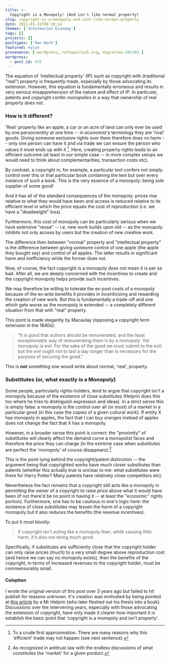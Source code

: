 ```yaml
---
title: >-
  Copyright is a Monopoly! (And isn't like normal property)
slug: copyright-is-a-monopoly-and-isnt-like-normal-property
date: 2011-01-31T08:10:14
themes: ['Information Economy']
tags: []
projects: []
posttypes: ['Own Work']
featured: False
provenance: [ wordpress, rufuspollock.org, migration-201703 ]
wordpress:
  - post_id: 415
---
```


The equation of 'intellectual property' (IP) such as copyright with (traditional "real") property is frequently made, especially by those advocating its extension. However, this equation is fundamentally erroneous and results in very serious misapprehension of the nature and effect of IP. In particular, patents and copyright confer *monopolies* in a way that ownership of real property does not.

### How is it different?

'Real' property like an apple, a car or an acre of land can only ever be used by one person/entity at one time -- in economist's terminlogy they are 'rival' goods. Giving someone exclusive rights over them therefore does no harm -- only one person can have it and via trade we can ensure the person who values it most ends up with it [^1]. Here, creating property rights leads to an efficient outcome (at least in our simple case -- in more complex setups we would need to think about complementarities, transaction costs etc).

[^1]: To a crude first approximation. There are many reasons why this 'efficient' trade may not happen (see next sentence).

By contrast, a copyright in, for example, a particular text confers not simply control over this or that particular book containing the text but over every instance of such a book. This is the very essence of a monopoly: being sole supplier of some good!

And it has all of the standard consequences of the monopoly: prices rise relative to what they would have been and access is reduced relative to its efficient level in which the price equals the cost of *reproduction* (i.e. we have a "deadweight" loss).

Furthermore, this cost of monopoly can be particularly serious when we have extensive "reuse" -- i.e. new work builds upon old -- as the monopoly inhibits not only access by users but the creation of new creative work.

The difference then between "normal" property and "intellectual property" is the difference between giving someone control of one apple (the apple they bought say) and control of all apples. The latter results in significant harm and inefficiency while the former does not.

Now, of course, the fact copyright is a monopoly does not mean it is per se bad. After all, we are deeply concerned with the incentives to create and the copyright monopoly helps provide such incentives.

We may therefore be willing to tolerate the ex-post costs of a monopoly because of the ex-ante benefits it provides in incentivizing and rewarding the creation of new work. But this is fundamentally a trade-off and one which gets worse as the monopoly is extended -- a completely different situation from that with "real" property.

This point is made elegantly by Macaulay (opposing a copyright term extension in the 1840s):

> "It is good that authors should be remunerated, and the least exceptionable way of remunerating them is by a monopoly. Yet monopoly is evil. For the sake of the good we must submit to the evil: but the evil ought not to last a day longer than is necessary for the purpose of securing the good."

This is **not** something one would write about normal, 'real', property.

### Substitutes (or, what exactly is a Monopoly)

Some people, particularly rights-holders, tend to argue that copyright isn't a monopoly because of the existence of close substitutes (Helprin does this too where he tries to distinguish expression and ideas). In a strict sense this is simply false: a monopoly is the control over all (or most) of a market in a particular good (in this case the copies of a given cultural work). If entity X has monopoly in apples, the fact that I can buy oranges instead of apples does not change the fact that X has a monopoly.

However, in a broader sense this point is correct: the "proximity" of substitutes will clearly affect the demand curve a monopolist faces and therefore the price they can charge (in the extreme case when substitutes are perfect the 'monopoly' of course disappears).[^2]

This is the point lying behind the copyright/patent distinction -- the argument being that copyrighted works have much closer substitutes than patents (whether this actually true is unclear to me: what substitutes were there for Harry Potter? Many patents have relatively close competitors etc).

[^2]: As recognized in antitrust law with the endless discussions of what constitutes the 'market' for a given product.

Nevertheless the fact remains that a copyright still acts like a monopoly in permitting the owner of a copyright to raise price above what it would have been (if not there'd be no point in having it -- at least the "economic" rights portion). Furthermore, one has to be cautious in one's logic here: the existence of close substitutes may lessen the *harm* of a copyright monopoly but it also reduces the benefits (the revenue incentives).

To put it most bluntly:

> If copyright isn't acting like a monopoly then, while causing little harm, it's also not doing much good.

Specifically, if substitutes are sufficiently close that the copyright holder can only raise prices (much) to a very small degree above reproduction cost (and hence we can say no monopoly exists), then the benefits of the copyright, in terms of increased revenues to the copyright holder, must be commensurably small.

#### Colophon

I wrote the original version of this post over 3 years ago but failed to hit publish for reasons unknown. It's creation was motivated by being pointed at [this article](http://www.nytimes.com/2007/05/20/opinion/20helprin.html) by a Mr Helprin (who later fleshed out his thesis into a book). Discussions over the intervening years, especially with those advocating the extension of copyright, have only made it clearer how important it is establish the basic point that 'copyright is a monopoly and isn't property'.

